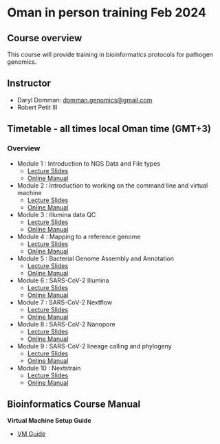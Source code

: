 # Oman in person training Feb 2024

## Course overview
This course will provide training in bioinformatics protocols for pathogen genomics.

## Instructor
- Daryl Domman: [domman.genomics@gmail.com](domman.genomics@gmail.com)
- Robert Petit III


## Timetable - all times local Oman time (GMT+3)
### Overview

- Module 1 : Introduction to NGS Data and File types
  - [Lecture Slides](lectures/01_Domman_Intro_to_NGS.pdf) 
  - [Online Manual](manuals/01_Intro_to_NGS/module_Intro.md)
- Module 2 : Introduction to working on the command line and virtual machine
  - [Lecture Slides](lectures/2_Command_line.pdf)
  - [Online Manual](manuals/02_Command_Line/Command_Line_Intro.md)
- Module 3 : Illumina data QC 
  - [Lecture Slides](lectures/03_Data_QC.pdf)
  - [Online Manual](manuals/03_QC_and_Mapping/README.md)
- Module 4 : Mapping to a reference genome 
  - [Lecture Slides](lectures/04_Mapping.pdf)
  - [Online Manual](manuals/04_mapping/README.md)
- Module 5 : Bacterial Genome Assembly and Annotation
  - [Lecture Slides](lectures/05_Assembly.pdf) 
  - [Online Manual](manuals/05_assembly/README.md)
- Module 6 : SARS-CoV-2 Illumina 
  - [Lecture Slides](lectures/06_Illumina_SCV2.pdf)
  - [Online Manual](manuals/10_SCV2_map/README.md)
- Module 7 : SARS-CoV-2 Nextflow 
  - [Lecture Slides](lectures/07_Illumina_nextflow.pdf)
  - [Online Manual](manuals/09_SCV2_Illumina/README.md)
- Module 8 : SARS-CoV-2 Nanopore 
  - [Lecture Slides](lectures/08_SARS-CoV-2_nanopore.pdf)
  - [Online Manual](manuals/06_SCV2/README.md)
- Module 9 : SARS-CoV-2 lineage calling and phylogeny 
  - [Lecture Slides](lectures/09_Lineage_Phylo.pdf)   
  - [Online Manual](manuals/07_pango_phylo/README.md)
- Module 10 : Nextstrain 
  - [Lecture Slides](lectures/10_Nextstrain.pdf)
  - [Online Manual](manuals/08_nextstrain/README.md)

## Bioinformatics Course Manual
**Virtual Machine Setup Guide**
- [VM Guide](manuals/VM_Setup_Guide.pdf)
